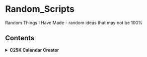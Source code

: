 # Random_Scripts

Random Things I Have Made - random ideas that may not be 100%

## Contents

<details>
<summary><strong>C25K Calendar Creator</strong></summary>

- `c25k_ics_generator.py`: Couch to 5K calendar and checklist generator with health, localization, and export features.
- `c25k_ics_generator_readme.md`: Full documentation and usage guide for the C25K tool.
- `c25k_excel_macro_inserter.py`: Script to auto-insert macros and formulas into the Excel progress tracker.
- Output files: `.ics`, `.csv`, `.json`, Google Fit CSV, Markdown checklist, and Excel progress tracker with advanced macros and visual cues.

<details>
<summary>Implemented Features</summary>

- **Plan Customization:** Choose number of weeks and days per week for your plan.
- **Accessibility:** High-contrast and large-font options for Markdown and Excel outputs.
- **Dynamic Start Date:** Start on a specific date or next Monday.
- **Progress Tracking:** Excel tracker is auto-generated and includes all macros, formulas, and visual cues. Macros are auto-inserted using the included macro inserter script.
- **Motivational Quotes, Adaptive Plan, Custom Rest Days, Dashboard, Badges, Reminders, Weekly Review Prompts:** All included in the Excel tracker.
- **Output Directory Logic:** All exports are saved in a user-specific folder inside the project.
- **Export Formats:** ICS, CSV, JSON, Google Fit CSV, Markdown, PDF, Excel.
- **Markdown Checklist Export:** Always generated with user info and notes.
- **Colorized CLI Prompts and Feedback:** For a more user-friendly experience.

</details>

<details>
<summary>Planned / Placeholder / Stub Features</summary>

- **Reminders:** Email reminders are stubbed (no real email sending).
- **Weather Suggestions:** Weather integration is a stub (no real API call).
- **Mobile App Export:** Strava/Runkeeper and other mobile app exports are stubs.
- **Apple Health Export:** Documented as planned only.
- **QR Code Export:** Documented as planned only.
- **PDF Export:** PDF export is a stub (calls a module, may not be fully implemented).
- **Voice Prompts:** Voice/text prompt export is a stub.
- **Community/Sharing:** Sharing via email is a stub.
- **In-app FAQ/Help:** Documented as planned only.
- **Font Size/Dyslexia Font:** Documented as planned only.
- **Gamification (badges/level up):** Only visual/Excel, not interactive or tracked.
- **Data Privacy/Security:** Documented as planned only.
- **Customizable Plan Templates:** Documented as planned only.
- **Advanced Analytics (trend lines, analytics export):** Documented as planned only.
- **Wearables Integration:** Documented as planned only.
- **Feedback Loop:** Documented as planned only.

See the tool's README for details on each feature and how to use them. For planned features, refer to the documentation and Macros & Instructions sheet for future updates.

</details>

<details>
<summary>Excel Progress Tracker & Macros</summary>

The progress tracker Excel file (`<name>_progress_tracker.xlsx`) is automatically generated and includes built-in spreadsheet macros and instructions to help you track your Couch to 5K journey:

- **Macros & Instructions Sheet:** All advanced macros, formulas, and usage instructions are included in a dedicated sheet. You can copy-paste or review them directly in Excel.
- **Auto-Insertion:** Macros and formulas are auto-inserted using the included `c25k_excel_macro_inserter.py` script. You can run this script manually if needed.
- **Advanced Visual Cues:** The tracker includes checkmarks, rest day highlighting, overdue alerts, sparklines, milestone badges, weekly progress bars, goal gauge, weather icons/colors, accessibility macro, and notes highlighting.
- **Improved Formatting:** Columns are auto-sized, all cells are wrapped and aligned, code blocks use a monospaced font and shading, and the top row is frozen for easy navigation.
- **Accessibility:** High-contrast and large-font options are available for improved readability.

All formulas/macros are beginner-friendly and can be copy-pasted or are pre-filled in the Excel file. See the "Macros & Instructions" sheet in your progress tracker for more details.

</details>

<details>
<summary>Medical Sources and References</summary>

- NHS Couch to 5K: https://www.nhs.uk/live-well/exercise/couch-to-5k-week-by-week/
- CDC Physical Activity Guidelines: https://www.cdc.gov/physicalactivity/basics/index.htm
- American Heart Association: https://www.heart.org/en/healthy-living/fitness/fitness-basics

All medical and health-related logic in this script is for informational purposes only and is based on the above reputable sources. Always consult your healthcare provider before starting any new exercise program.

</details>

---

**Default Settings:**

- Units: Imperial (lbs)
- Temperature: Fahrenheit (°F)

The tool defaults to imperial units and Fahrenheit for weather. You can change these in the prompts or settings.

</details>

